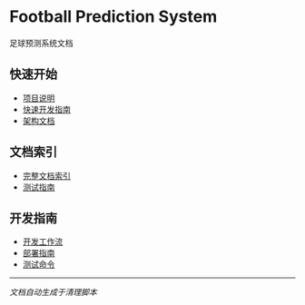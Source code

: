 # Football Prediction System

足球预测系统文档

## 快速开始

- [项目说明](project/README.md)
- [快速开发指南](QUICK_START_FOR_DEVELOPERS.md)
- [架构文档](architecture/README.md)

## 文档索引

- [完整文档索引](INDEX_MINIMAL.md)
- [测试指南](TESTING_GUIDE.md)

## 开发指南

- [开发工作流](project/DEVELOPMENT_WORKFLOW.md)
- [部署指南](how-to/DEPLOYMENT.md)
- [测试命令](testing/TESTING_COMMANDS.md)

---

*文档自动生成于清理脚本*
